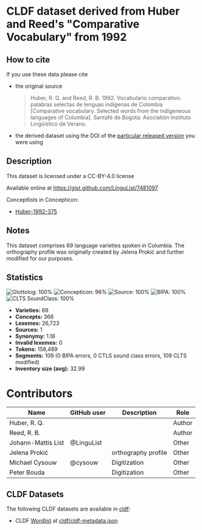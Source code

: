 # CLDF dataset derived from Huber and Reed's "Comparative Vocabulary" from 1992

## How to cite

If you use these data please cite
- the original source
  > Huber, R. Q. and Reed, R. B. 1992. Vocabulario comparativo: palabras selectas de lenguas indígenas de Colombia [Comparative vocabulary. Selected words from the indigeneous languages of Columbia]. Santafé de Bogota: Asociatión Instituto Lingüístico de Verano.
- the derived dataset using the DOI of the [particular released version](../../releases/) you were using

## Description


This dataset is licensed under a CC-BY-4.0 license

Available online at https://gist.github.com/LinguList/7481097


Conceptlists in Concepticon:
- [Huber-1992-375](https://concepticon.clld.org/contributions/Huber-1992-375)
## Notes

This dataset comprises 69 language varieties spoken in Columbia. The orthography profile was originally created by Jelena Prokić and further modified for our purposes.



## Statistics


![Glottolog: 100%](https://img.shields.io/badge/Glottolog-100%25-brightgreen.svg "Glottolog: 100%")
![Concepticon: 96%](https://img.shields.io/badge/Concepticon-96%25-green.svg "Concepticon: 96%")
![Source: 100%](https://img.shields.io/badge/Source-100%25-brightgreen.svg "Source: 100%")
![BIPA: 100%](https://img.shields.io/badge/BIPA-100%25-brightgreen.svg "BIPA: 100%")
![CLTS SoundClass: 100%](https://img.shields.io/badge/CLTS%20SoundClass-100%25-brightgreen.svg "CLTS SoundClass: 100%")

- **Varieties:** 69
- **Concepts:** 366
- **Lexemes:** 26,723
- **Sources:** 1
- **Synonymy:** 1.18
- **Invalid lexemes:** 0
- **Tokens:** 158,489
- **Segments:** 109 (0 BIPA errors, 0 CTLS sound class errors, 109 CLTS modified)
- **Inventory size (avg):** 32.99

# Contributors

Name | GitHub user | Description | Role
--- | --- | --- | ---
Huber, R. Q. | | | Author
Reed, R. B. | | | Author
Johann-Mattis List | @LinguList | | Other 
Jelena Prokić | | orthography profile | Other
Michael Cysouw | @cysouw | Digitization | Other
Peter Bouda | | Digitization | Other




## CLDF Datasets

The following CLDF datasets are available in [cldf](cldf):

- CLDF [Wordlist](https://github.com/cldf/cldf/tree/master/modules/Wordlist) at [cldf/cldf-metadata.json](cldf/cldf-metadata.json)